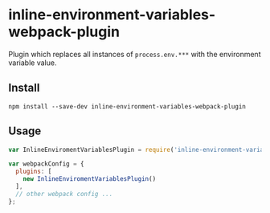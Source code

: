 inline-environment-variables-webpack-plugin
===========================================

Plugin which replaces all instances of `process.env.***` with the environment variable value.

Install
-------

```
npm install --save-dev inline-environment-variables-webpack-plugin
```

Usage
-----


```javascript
var InlineEnviromentVariablesPlugin = require('inline-environment-variables-webpack-plugin');

var webpackConfig = {
  plugins: [
	new InlineEnviromentVariablesPlugin()
  ],
  // other webpack config ...
};
```

